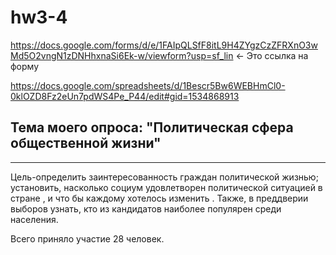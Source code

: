 # hw3-4
<https://docs.google.com/forms/d/e/1FAIpQLSfF8itL9H4ZYgzCzZFRXnO3wMd5O2vngN1zDNHhxnaSi6Ek-w/viewform?usp=sf_lin> ← Это ссылка на форму

<https://docs.google.com/spreadsheets/d/1Bescr5Bw6WEBHmCl0-0klOZD8Fz2eUn7pdWS4Pe_P44/edit#gid=1534868913> 


## Тема моего опроса: "Политическая сфера общественной жизни" ## 
------
Цель-определить заинтересованность граждан  политической жизнью; установить, насколько социум удовлетворен  политической ситуацией в стране , и что бы  каждому хотелось изменить . Также, в преддверии выборов  узнать, кто из кандидатов  наиболее популярен среди населения. 

Всего приняло участие 28 человек. 
